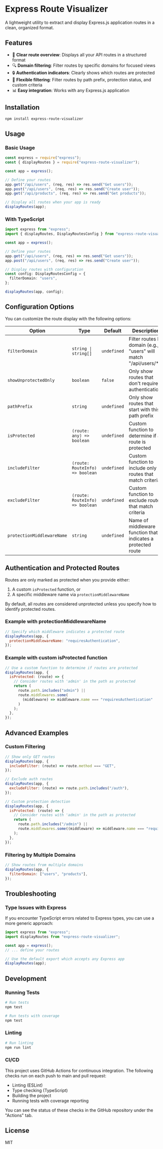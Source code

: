 # Express Route Visualizer

A lightweight utility to extract and display Express.js application routes in a clean, organized format.

## Features

- 🧭 **Clear route overview**: Displays all your API routes in a structured format
- 🔍 **Domain filtering**: Filter routes by specific domains for focused views
- 🔒 **Authentication indicators**: Clearly shows which routes are protected
- 📐 **Flexible filtering**: Filter routes by path prefix, protection status, and custom criteria
- 📊 **Easy integration**: Works with any Express.js application

## Installation

```bash
npm install express-route-visualizer
```

## Usage

### Basic Usage

```javascript
const express = require("express");
const { displayRoutes } = require("express-route-visualizer");

const app = express();

// Define your routes
app.get("/api/users", (req, res) => res.send("Get users"));
app.post("/api/users", (req, res) => res.send("Create user"));
app.get("/api/products", (req, res) => res.send("Get products"));

// Display all routes when your app is ready
displayRoutes(app);
```

### With TypeScript

```typescript
import express from "express";
import { displayRoutes, DisplayRoutesConfig } from "express-route-visualizer";

const app = express();

// Define your routes
app.get("/api/users", (req, res) => res.send("Get users"));
app.post("/api/users", (req, res) => res.send("Create user"));

// Display routes with configuration
const config: DisplayRoutesConfig = {
  filterDomain: "users",
};

displayRoutes(app, config);
```

## Configuration Options

You can customize the route display with the following options:

| Option                     | Type                            | Default     | Description                                                        |
| -------------------------- | ------------------------------- | ----------- | ------------------------------------------------------------------ |
| `filterDomain`             | `string \| string[]`            | `undefined` | Filter routes by domain (e.g., "users" will match "/api/users/\*") |
| `showUnprotectedOnly`      | `boolean`                       | `false`     | Only show routes that don't require authentication                 |
| `pathPrefix`               | `string`                        | `undefined` | Only show routes that start with this path prefix                  |
| `isProtected`              | `(route: any) => boolean`       | `undefined` | Custom function to determine if a route is protected               |
| `includeFilter`            | `(route: RouteInfo) => boolean` | `undefined` | Custom function to include only routes that match criteria         |
| `excludeFilter`            | `(route: RouteInfo) => boolean` | `undefined` | Custom function to exclude routes that match criteria              |
| `protectionMiddlewareName` | `string`                        | `undefined` | Name of middleware function that indicates a protected route       |

## Authentication and Protected Routes

Routes are only marked as protected when you provide either:

1. A custom `isProtected` function, or
2. A specific middleware name via `protectionMiddlewareName`

By default, all routes are considered unprotected unless you specify how to identify protected routes.

### Example with protectionMiddlewareName

```javascript
// Specify which middleware indicates a protected route
displayRoutes(app, {
  protectionMiddlewareName: "requiresAuthentication",
});
```

### Example with custom isProtected function

```javascript
// Use a custom function to determine if routes are protected
displayRoutes(app, {
  isProtected: (route) => {
    // Consider routes with 'admin' in the path as protected
    return (
      route.path.includes("admin") ||
      route.middlewares.some(
        (middleware) => middleware.name === "requiresAuthentication"
      )
    );
  },
});
```

## Advanced Examples

### Custom Filtering

```javascript
// Show only GET routes
displayRoutes(app, {
  includeFilter: (route) => route.method === "GET",
});

// Exclude auth routes
displayRoutes(app, {
  excludeFilter: (route) => route.path.includes("/auth"),
});

// Custom protection detection
displayRoutes(app, {
  isProtected: (route) => {
    // Consider routes with 'admin' in the path as protected
    return (
      route.path.includes("/admin") ||
      route.middlewares.some((middleware) => middleware.name === "requireAuth")
    );
  },
});
```

### Filtering by Multiple Domains

```javascript
// Show routes from multiple domains
displayRoutes(app, {
  filterDomain: ["users", "products"],
});
```

## Troubleshooting

### Type Issues with Express

If you encounter TypeScript errors related to Express types, you can use a more generic approach:

```typescript
import express from "express";
import displayRoutes from "express-route-visualizer";

const app = express();
// ... define your routes

// Use the default export which accepts any Express app
displayRoutes(app);
```

## Development

### Running Tests

```bash
# Run tests
npm test

# Run tests with coverage
npm test
```

### Linting

```bash
# Run linting
npm run lint
```

### CI/CD

This project uses GitHub Actions for continuous integration. The following checks run on each push to main and pull request:

- Linting (ESLint)
- Type checking (TypeScript)
- Building the project
- Running tests with coverage reporting

You can see the status of these checks in the GitHub repository under the "Actions" tab.

## License

MIT
